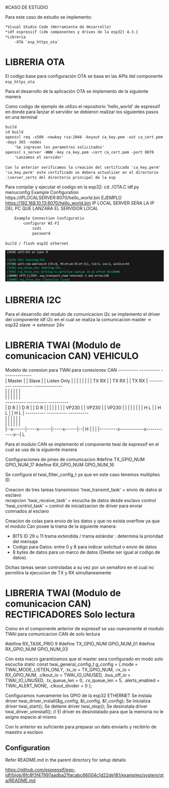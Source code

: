 #CASO DE ESTUDIO

Para este caso de estudio se implemento:

    *Visual Studio Code (Herramienta de desarrollo)
    *idf espressif (ide componentes y drives de la esp32) 4.3.1
    *Libreria
        -OTA `esp_https_ota`


# LIBRERIA OTA

El codigo base para configuración OTA se basa en las APIs del componente  `esp_https_ota`

Para el desarrollo de la aplicación OTA se implemento de la siguiente manera

Como codigo de ejemplo de utilizo el repositorio 'hello_world' de espressif en donde para lanzar el servidor se debieron realizar los siguientes pasos en una terminal

    build
    cd build
    openssl req -x509 -newkey rsa:2048 -keyout ca_key.pem -out ca_cert.pem -days 365 -nodes
        'Se ingresan los parametros solicitados'
    openssl s_server -WWW -key ca_key.pem -cert ca_cert.pem -port 8070
        'Lanzamos el servidor'
    
    Con lo anterior verificamos la creación del certificado 'ca_key.perm'
    'ca_key.perm' este certificado se debera actualizar en el directorio .\server_certs del directorio principal de la esp

Para compilar y ejecutar el codigo en la esp32:
    cd ./OTA.C
    idf.py menuconfig
        Example Configuration
            https://IPLOCALSERVER:8070/hello_world.bin
            EJEMPLO 
            https://192.168.10.13:8070/hello_world.bin
            IP LOCAL SERVER SERA LA IP DEL PC QUE LANZARA EL SERVIDOR LOCAL
             
        Example Connection Configuratio
            configurar WI-FI 
                ssdi
                password
        
    build / flash esp32 ethernet

![Alt text](starting_ota.png)


# LIBRERIA I2C

Para el desarrollo del modulo de comunicacion i2c se implemento el driver del componente idf i2c en el cual se realiza la comunicacion 
    master -> esp32
    slave  -> extensor 24v


# LIBRERIA TWAI (Modulo de comunicacion CAN) VEHICULO

Modelo de conexion para TWAI para conexiones CAN 
    ----------   ----------   --------------  
   |  Master  | |  Slave   | | Listen Only  | 
   |          | |          | |              | 
   | TX    RX | | TX    RX | | TX    RX     | 
    ----------   ----------   --------------  
     |      |     |      |     |      |   
     |      |     |      |     |      |   
    ----------   ----------   ----------  
   | D      R | | D      R | | D      R | 
   |          | |          | |          | 
   |  VP230   | |  VP230   | |  VP230   | 
   |          | |          | |          | 
   | H      L | | H      L | | H      L | 
    ----------   ----------   ----------  
     |      |     |      |     |      |   
     |      |     |      |     |      |   
  |--x------|-----x------|-----x------|--| H
            |            |            |
  |---------x------------x------------x--| L

Para el modulo CAN se implemento el componente twai de espressif en el cual se usa de la siguiente manera

Configuraciones de pines de comunicacion 
    #define TX_GPIO_NUM             GPIO_NUM_17
    #define RX_GPIO_NUM             GPIO_NUM_16

Se configura el twai_filter_config_t ya que en este caso tenemos multiplies ID

Creacion de tres tareas
    transmision 'twai_transmit_task' = envio de datos al esclavo    
    recepcion  'twai_receive_task' = escucha de datos desde esclavo 
    control  'twai_control_task' = control de inicializacion de driver para enviar comnados al esclavo

Creacion de colas para envio de los datos y que no exista overflow ya que el modulo Can posee la trama de la siguiente manera:

 * BITS ID 29 u 11  trama extendida / trama estándar : determina la prioridad del mensaje
 * Codigo para Datos: entre 0 y 8 para indicar solicitud o envio de datos
 * 8 bytes de datos para un marco de datos (Deebe ser igual al codigo de datos).

Dichas tareas seran controladas a su vez por un semaforo en el cual no permitira la ejecucion de TX y RX simultaneamente

# LIBRERIA TWAI (Modulo de comunicacion CAN) RECTIFICADORES Solo lectura

Como en el componente anterior de espressif se uso nuevamente el modulo TWAI para comunicacion CAN 
de solo lectura

#define RX_TASK_PRIO                    9
#define TX_GPIO_NUM                     GPIO_NUM_01
#define RX_GPIO_NUM                     GPIO_NUM_03

Con esta macro garantizamos que el master sera configurado en modo solo escucha
    static const twai_general_config_t g_config = {.mode = TWAI_MODE_LISTEN_ONLY,
                                                .tx_io = TX_GPIO_NUM, .rx_io = RX_GPIO_NUM,
                                                .clkout_io = TWAI_IO_UNUSED, .bus_off_io = TWAI_IO_UNUSED,
                                                .tx_queue_len = 0, .rx_queue_len = 5,
                                                .alerts_enabled = TWAI_ALERT_NONE,
                                                .clkout_divider = 0
                                                };


Configuramos nuevamente los GPIO de la esp32 ETHERNET
Se instala driver
    twai_driver_install(&g_config, &t_config, &f_config);
Se inicializa driver
    twai_start();
Se detiene driver
    twai_stop();
Se desinstala driver
    twai_driver_uninstall();  // El driver es desinstalado para que la memoria no le asigne espacio al mismo

Con lo anterior es suficiente para preparar un dato enviarlo y recibirlo de maestro a esclavo

## Configuration

Refer README.md in the parent directory for setup details

https://github.com/espressif/esp-idf/blob/8fc8f3f47997aadba21facabc66004c1d22de181/examples/system/ota/README.md
